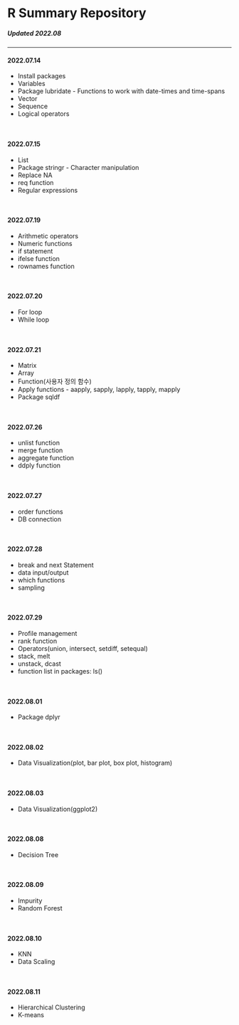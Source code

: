# R Summary Repository
##### _Updated 2022.08_

----

#### 2022.07.14
- Install packages
- Variables
- Package lubridate - Functions to work with date-times and time-spans
- Vector
- Sequence
- Logical operators
<br/>

#### 2022.07.15
- List
- Package stringr - Character manipulation
- Replace NA
- req function
- Regular expressions
<br/>

#### 2022.07.19
- Arithmetic operators
- Numeric functions
- if statement
- ifelse function
- rownames function
<br/>

#### 2022.07.20
- For loop
- While loop
<br/>

#### 2022.07.21
- Matrix
- Array
- Function(사용자 정의 함수)
- Apply functions - aapply, sapply, lapply, tapply, mapply
- Package sqldf
<br/>

#### 2022.07.26
- unlist function
- merge function
- aggregate function
- ddply function
<br/>

#### 2022.07.27
- order functions
- DB connection
<br/>

#### 2022.07.28
- break and next Statement
- data input/output
- which functions
- sampling
<br/>

#### 2022.07.29
- Profile management
- rank function
- Operators(union, intersect, setdiff, setequal)
- stack, melt
- unstack, dcast
- function list in packages: ls()
<br/>

#### 2022.08.01
- Package dplyr
<br/>

#### 2022.08.02
- Data Visualization(plot, bar plot, box plot, histogram)
<br/>

#### 2022.08.03
- Data Visualization(ggplot2)
<br/>

#### 2022.08.08
- Decision Tree
<br/>

#### 2022.08.09
- Impurity
- Random Forest
<br/>

#### 2022.08.10
- KNN
- Data Scaling
<br/>

#### 2022.08.11
- Hierarchical Clustering
- K-means




